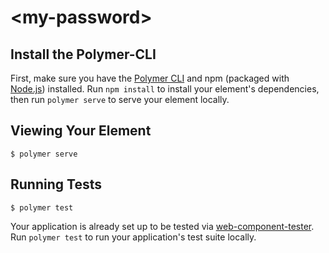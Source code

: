 # \<my-password\>



## Install the Polymer-CLI

First, make sure you have the [Polymer CLI](https://www.npmjs.com/package/polymer-cli) and npm (packaged with [Node.js](https://nodejs.org)) installed. Run `npm install` to install your element's dependencies, then run `polymer serve` to serve your element locally.

## Viewing Your Element

```
$ polymer serve
```

## Running Tests

```
$ polymer test
```

Your application is already set up to be tested via [web-component-tester](https://github.com/Polymer/web-component-tester). Run `polymer test` to run your application's test suite locally.
